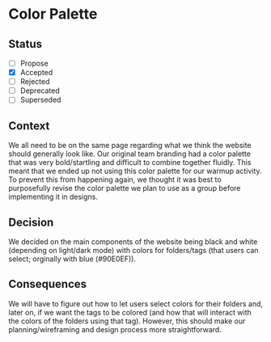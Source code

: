 
# Color Palette

## Status

- [ ] Propose
- [X] Accepted
- [ ] Rejected
- [ ] Deprecated
- [ ] Superseded

## Context

We all need to be on the same page regarding what we think the website should generally look like. Our original team branding had a color palette that was very bold/startling and difficult to combine together fluidly. This meant that we ended up not using this color palette for our warmup activity. To prevent this from happening again, we thought it was best to purposefully revise the color palette we plan to use as a group before implementing it in designs. 

## Decision

We decided on the main components of the website being black and white (depending on light/dark mode) with colors for folders/tags (that users can select; orginally with blue (#90E0EF)).

## Consequences

We will have to figure out how to let users select colors for their folders and, later on, if we want the tags to be colored (and how that will interact with the colors of the folders using that tag). However, this should make our planning/wireframing and design process more straightforward.